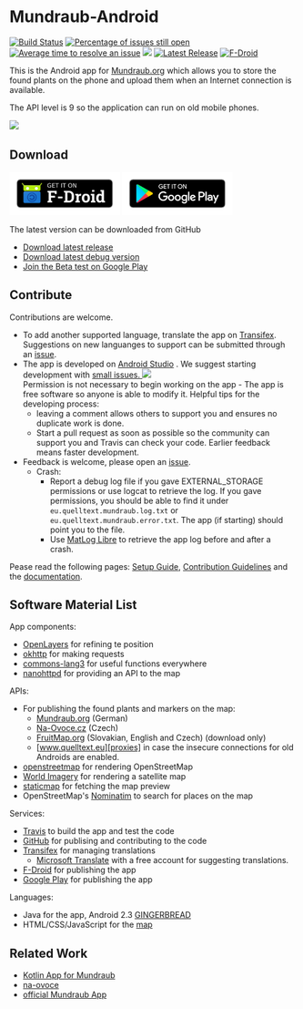 Mundraub-Android
================

[![Build Status](https://travis-ci.org/niccokunzmann/mundraub-android.svg?branch=master)][travis]
[![Percentage of issues still open](http://isitmaintained.com/badge/open/niccokunzmann/mundraub-android.svg)](http://isitmaintained.com/project/niccokunzmann/mundraub-android "Percentage of issues still open")
[![Average time to resolve an issue](http://isitmaintained.com/badge/resolution/niccokunzmann/mundraub-android.svg)](http://isitmaintained.com/project/niccokunzmann/mundraub-android "Average time to resolve an issue")
[![][first-issues-image]][first-issues]
[![Latest Release](https://img.shields.io/github/release/niccokunzmann/mundraub-android.svg?logo=github)][releases]
[![F-Droid](https://img.shields.io/f-droid/v/eu.quelltext.mundraub.svg)][fdroid]

This is the Android app for [Mundraub.org] which allows you to store the found
plants on the phone and upload them when an Internet connection is available.

The API level is 9 so the application can run on old mobile phones.

[<img src="docs/images/link-to-screenshots.png" height="120"/>][fdroid]

Download
--------

[<img src="images/get-it/fdroid.png" height="75" alt="Get it on F-Droid" />][fdroid]
[<img src="images/get-it/google-play.png" height="75" alt="Get it on Google Play" />][google-play]

The latest version can be downloaded from GitHub
- [Download latest release](https://niccokunzmann.github.io/download_latest/fruit-radar-release.apk)
- [Download latest debug version](https://niccokunzmann.github.io/download_latest/fruit-radar-debug.apk)
- [Join the Beta test on Google Play](https://play.google.com/apps/testing/eu.quelltext.mundraub)

Contribute
----------

Contributions are welcome.
 
- To add another supported language, translate the app on [Transifex][tx].
  Suggestions on new languanges to support can be submitted through an [issue][issues].
- The app is developed on [Android Studio] . We suggest starting development with [small issues. ![][first-issues-image]][first-issues]  
    Permission is not necessary to begin working on the app -
    The app is free software so anyone is able to modify it. 
    Helpful tips for the developing process:
    - leaving a comment allows others to support you and ensures no duplicate work is done.
    - Start a pull request as soon as possible so the community can support you and Travis can check your code.
        Earlier feedback means faster development.
- Feedback is welcome, please open an [issue][issues].
  - Crash: 
    - Report a debug log file if you gave EXTERNAL_STORAGE permissions or use logcat to retrieve the log.
      If you gave permissions, you should be able to find it under `eu.quelltext.mundraub.log.txt`
      or `eu.quelltext.mundraub.error.txt`.
      The app (if starting) should point you to the file.
    - Use [MatLog Libre] to retrieve the app log before and after a crash.
    

Pease read the following pages: [Setup Guide][setup], [Contribution Guidelines] and the [documentation].

Software Material List
----------------------

App components:
- [OpenLayers] for refining te position
- [okhttp] for making requests
- [commons-lang3] for useful functions everywhere
- [nanohttpd] for providing an API to the map

APIs:
- For publishing the found plants and markers on the map:
    - [Mundraub.org] (German)
    - [Na-Ovoce.cz] (Czech)
    - [FruitMap.org] (Slovakian, English and Czech) (download only)
    - [www.quelltext.eu][proxies] in case the insecure connections for old Androids are enabled.
- [openstreetmap] for rendering OpenStreetMap
- [World Imagery] for rendering a satellite map
- [staticmap] for fetching the map preview
- OpenStreetMap's [Nominatim] to search for places on the map

Services:
- [Travis][travis] to build the app and test the code
- [GitHub] for publising and contributing to the code
- [Transifex][tx] for managing translations
    - [Microsoft Translate] with a free account for suggesting translations. 
- [F-Droid][fdroid] for publishing the app
- [Google Play][google-play] for publishing the app

Languages:
- Java for the app, Android 2.3 [GINGERBREAD]
- HTML/CSS/JavaScript for the [map]

Related Work
------------

- [Kotlin App for Mundraub](https://github.com/xjcl/mundraub-unofficial)
- [na-ovoce](https://github.com/jsmesami/naovoce)
- [official Mundraub App](https://mundraub.org/blog/mundraub-app)

[Mundraub.org]: https://mundraub.org
[OpenLayers]: https://dev.openlayers.org
[staticmap]: http://staticmap.openstreetmap.de
[okhttp]: https://github.com/square/okhttp/
[commons-lang3]: https://commons.apache.org/proper/commons-lang/
[travis]: https://travis-ci.org/niccokunzmann/mundraub-android
[openstreetmap]: https://openstreetmap.org
[GitHub]: https://github.com/niccokunzmann/mundraub-android
[World Imagery]: https://services.arcgisonline.com/ArcGIS/rest/services/World_Imagery/MapServer/
[GINGERBREAD]: https://developer.android.com/guide/topics/manifest/uses-sdk-element#ApiLevels
[map]: https://niccokunzmann.github.io/mundraub-android/app/src/main/assets/map/examples/fullScreen.html
[issues]: https://github.com/niccokunzmann/mundraub-android/issues
[tx]: https://www.transifex.com/mundraub-android/mundraub-android-app/
[setup]: docs/setup.md
[fdroid]: https://f-droid.org/en/packages/eu.quelltext.mundraub/
[Android Studio]: https://developer.android.com/studio/
[releases]: https://github.com/niccokunzmann/mundraub-android/releases
[Contribution Guidelines]: CONTRIBUTING.md
[nanohttpd]: http://nanohttpd.org/
[first-issues]: https://github.com/niccokunzmann/mundraub-android/issues?q=is%3Aissue+is%3Aopen+label%3A%22good+first+issue%22
[first-issues-image]: https://img.shields.io/github/issues/niccokunzmann/mundraub-android/good%20first%20issue.svg?label=good%20first%20issues
[Microsoft Translate]: https://portal.azure.com/#@niccokunzmannlive.onmicrosoft.com/resource/subscriptions/7ad79494-1d19-43e4-8f0c-59d1a34c5711/resourcegroups/Mundraub-Android-Resource-Group/providers/Microsoft.CognitiveServices/accounts/Mundraub-Android-Translations/quickstart
[Na-Ovoce.cz]: https://na-ovoce.cz/
[FruitMap.org]: https://www.fruitmap.org/
[MatLog Libre]: https://f-droid.org/en/packages/com.pluscubed.matloglibre/
[documentation]: docs#readme
[Nominatim]: https://nominatim.openstreetmap.org/
[google-play]: https://play.google.com/store/apps/details?id=eu.quelltext.mundraub
[proxies]: docs/proxies.md
